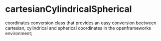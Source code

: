 # cartesianCylindricalSpherical
coordinates conversion
class that provides an easy conversion beetween cartesian, cylindrical and spherical coordinates in the openframeworks environment;
